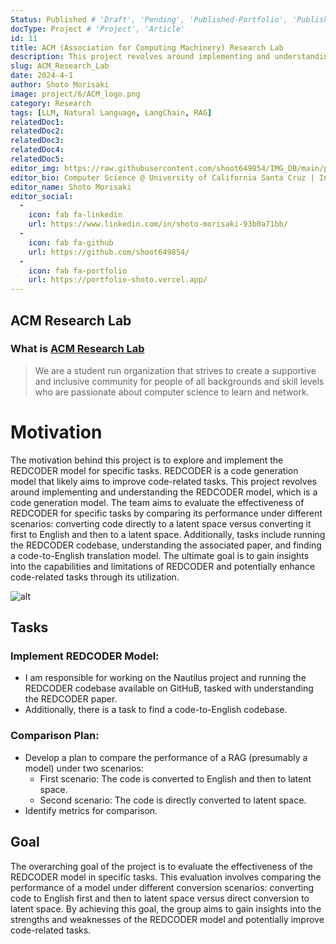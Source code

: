 ```yaml
---
Status: Published # 'Draft', 'Pending', 'Published-Portfolio', 'Published-Medium', 'Rewriting'
docType: Project # 'Project', 'Article'
id: 11
title: ACM (Association for Computing Machinery) Research Lab
description: This project revolves around implementing and understanding the REDCODER model, which is a code generation model. The team aims to evaluate the effectiveness of REDCODER for specific tasks by comparing its performance under different scenarios
slug: ACM_Research_Lab
date: 2024-4-1
author: Shoto Morisaki
image: project/6/ACM_logo.png
category: Research
tags: [LLM, Natural Language, LangChain, RAG]
relatedDoc1: 
relatedDoc2: 
relatedDoc3: 
relatedDoc4: 
relatedDoc5: 
editor_img: https://raw.githubusercontent.com/shoot649854/IMG_DB/main/profile.webp
editor_bio: Computer Science @ University of California Santa Cruz | Intern @ LiNK
editor_name: Shoto Morisaki
editor_social:
  -
    icon: fab fa-linkedin
    url: https://www.linkedin.com/in/shoto-morisaki-93b0a71bb/
  -
    icon: fab fa-github
    url: https://github.com/shoot649854/
  -
    icon: fab fa-portfolio
    url: https://portfolio-shoto.vercel.app/
---
```





## ACM Research Lab
### What is [ACM Research Lab](https://ucscacm.vercel.app/) 
> We are a student run organization that strives to create a supportive and inclusive community for people of all backgrounds and skill levels who are passionate about computer science to learn and network.

# Motivation

The motivation behind this project is to explore and implement the REDCODER model for specific tasks. REDCODER is a code generation model that likely aims to improve code-related tasks. This project revolves around implementing and understanding the REDCODER model, which is a code generation model. The team aims to evaluate the effectiveness of REDCODER for specific tasks by comparing its performance under different scenarios: converting code directly to a latent space versus converting it first to English and then to a latent space. Additionally, tasks include running the REDCODER codebase, understanding the associated paper, and finding a code-to-English translation model. The ultimate goal is to gain insights into the capabilities and limitations of REDCODER and potentially enhance code-related tasks through its utilization.

![alt](/project/6/meeting.png)
 
## Tasks

### Implement REDCODER Model:

- I am responsible for working on the Nautilus project and running the REDCODER codebase available on GitHuB, tasked with understanding the REDCODER paper.
- Additionally, there is a task to find a code-to-English codebase.

### Comparison Plan:

- Develop a plan to compare the performance of a RAG (presumably a model) under two scenarios:
  - First scenario: The code is converted to English and then to latent space.
  - Second scenario: The code is directly converted to latent space.
- Identify metrics for comparison.

## Goal

The overarching goal of the project is to evaluate the effectiveness of the REDCODER model in specific tasks. This evaluation involves comparing the performance of a model under different conversion scenarios: converting code to English first and then to latent space versus direct conversion to latent space. By achieving this goal, the group aims to gain insights into the strengths and weaknesses of the REDCODER model and potentially improve code-related tasks.
